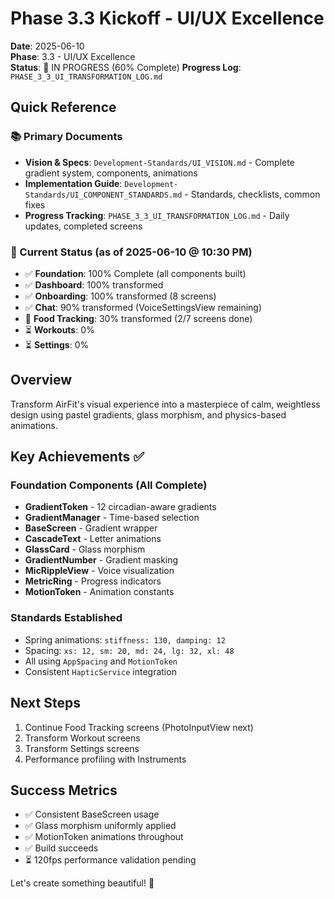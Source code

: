 # Phase 3.3 Kickoff - UI/UX Excellence

**Date**: 2025-06-10  
**Phase**: 3.3 - UI/UX Excellence  
**Status**: 🚧 IN PROGRESS (60% Complete)
**Progress Log**: `PHASE_3_3_UI_TRANSFORMATION_LOG.md`

## Quick Reference

### 📚 Primary Documents
- **Vision & Specs**: `Development-Standards/UI_VISION.md` - Complete gradient system, components, animations
- **Implementation Guide**: `Development-Standards/UI_COMPONENT_STANDARDS.md` - Standards, checklists, common fixes
- **Progress Tracking**: `PHASE_3_3_UI_TRANSFORMATION_LOG.md` - Daily updates, completed screens

### 🎯 Current Status (as of 2025-06-10 @ 10:30 PM)
- ✅ **Foundation**: 100% Complete (all components built)
- ✅ **Dashboard**: 100% transformed
- ✅ **Onboarding**: 100% transformed (8 screens)
- ✅ **Chat**: 90% transformed (VoiceSettingsView remaining)
- 🚧 **Food Tracking**: 30% transformed (2/7 screens done)
- ⏳ **Workouts**: 0%
- ⏳ **Settings**: 0%

## Overview

Transform AirFit's visual experience into a masterpiece of calm, weightless design using pastel gradients, glass morphism, and physics-based animations.

## Key Achievements ✅

### Foundation Components (All Complete)
- **GradientToken** - 12 circadian-aware gradients
- **GradientManager** - Time-based selection
- **BaseScreen** - Gradient wrapper
- **CascadeText** - Letter animations  
- **GlassCard** - Glass morphism
- **GradientNumber** - Gradient masking
- **MicRippleView** - Voice visualization
- **MetricRing** - Progress indicators
- **MotionToken** - Animation constants

### Standards Established
- Spring animations: `stiffness: 130, damping: 12`
- Spacing: `xs: 12, sm: 20, md: 24, lg: 32, xl: 48`
- All using `AppSpacing` and `MotionToken`
- Consistent `HapticService` integration

## Next Steps

1. Continue Food Tracking screens (PhotoInputView next)
2. Transform Workout screens
3. Transform Settings screens
4. Performance profiling with Instruments

## Success Metrics

- ✅ Consistent BaseScreen usage
- ✅ Glass morphism uniformly applied
- ✅ MotionToken animations throughout
- ✅ Build succeeds
- ⏳ 120fps performance validation pending

Let's create something beautiful! 🎨